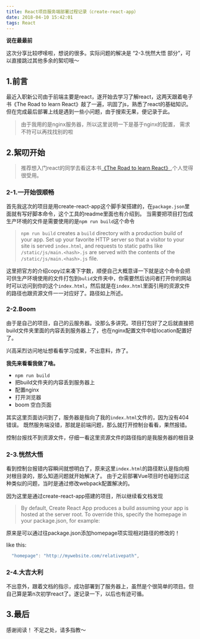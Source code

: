 ```yaml
---
title: React项目服务端部署过程记录（create-react-app）
date: 2018-04-10 15:42:01
tags: React
---
```


**说在最最前**

这次分享比较啰嗦啦，想说的很多。实际问题的解决是 “2-3.恍然大悟 部分”，可以直接跳过其他多余的絮叨哦～
<!-- more -->

## 1.前言

最近入职新公司由于前端主要是react，遂开始去学习了解react，这两天跟着电子书《The Road to learn React》敲了一遍，巩固了js，熟悉了react的基础知识。但在完成最后部署上线是遇到一些小问题，由于搜索无果，便记录于此。

> 由于我用的是nginx服务器，所以这里说明一下是基于nginx的配置， 需求不符可以再找找别的啦


## 2.絮叨开始

> 推荐想入门react的同学去看这本书[《The Road to learn React》](https://github.com/the-road-to-learn-react/the-road-to-learn-react-chinese),个人觉得很受用。

### 2-1.一开始很顺畅

首先我这次的项目是用create-react-app这个脚手架搭建的，在`package.json`里面就有写好脚本命令，这个工具的readme里面也有介绍到。
当需要把项目打包成生产环境的文件是需要使用的是`npm run build`这个命令

> `npm run build` creates a `build` directory with a production build of your app. Set up your favorite HTTP server so that a visitor to your site is served `index.html`, and requests to static paths like `/static/js/main.<hash>.js` are served with the contents of the `/static/js/main.<hash>.js` file.

这里把官方的介绍copy过来凑下字数，顺便自己大概意译一下就是这个命令会把可供生产环境使用的文件打包到`bulid`文件夹中，你需要然后访问者打开你的网站时可以访问到你的这个`index.html`，然后就是在`index.html`里面引用的资源文件的路径也跟资源文件一一对应好了。路径如上所述。

### 2-2.Boom
由于是自己的项目，自己的云服务器。没那么多讲究。项目打包好了之后就直接把build文件夹里面的内容丢到服务器上了，也在nginx配置文件中给location配置好了。

兴高采烈访问地址想看看学习成果，不出意料，炸了。

**我先来看看我做了啥。**
- `npm run build`
- 把build文件夹的内容丢到服务器上
- 配置nginx
- 打开浏览器
- boom 空白页面

其实这里页面访问到了，服务器是指向了我的`index.html`文件的，因为没有404错误。
既然服务端没错，那就是前端问题，那么就打开控制台看看，果然报错。

控制台报找不到资源文件，仔细一看这里资源文件的路径指的是我服务器的根目录


### 2-3.恍然大悟

看到控制台报错内容瞬间就想明白了，原来这里`index.html`的路径默认是指向相对根目录的，那么知道问题就开始解决了。
由于之前部署Vue项目时也碰到过这种类似的问题，当时是通过修改webpack配置解决的。

因为这里是通过create-react-app搭建的项目，所以继续看文档发现

> By default, Create React App produces a build assuming your app is hosted at the server root.
To override this, specify the homepage in your package.json, for example:

原来是可以通过往package.json添加homepage项实现相对路径的修改的！

like this:

```js
  "homepage": "http://mywebsite.com/relativepath",
```

### 2-4.大吉大利

不出意外，跟着文档的指示，成功部署到了服务器上，虽然是个很简单的项目。但自己算是第n次初学react了。遂记录一下，以后也有迹可循。

## 3.最后


感谢阅读！
不足之处，请多指教～


